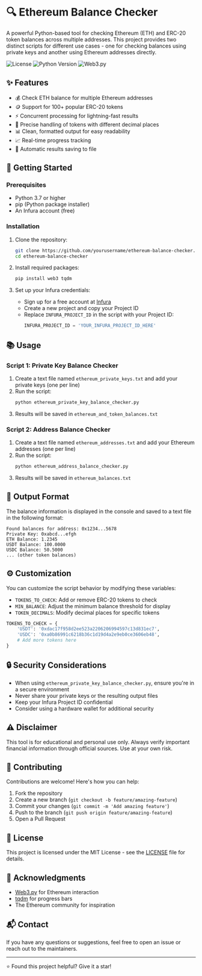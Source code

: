 # 🔍 Ethereum Balance Checker

A powerful Python-based tool for checking Ethereum (ETH) and ERC-20 token balances across multiple addresses. This project provides two distinct scripts for different use cases - one for checking balances using private keys and another using Ethereum addresses directly.

![License](https://img.shields.io/badge/license-MIT-blue.svg)
![Python Version](https://img.shields.io/badge/python-3.7%2B-blue)
![Web3.py](https://img.shields.io/badge/web3.py-latest-green)

## ✨ Features

- 💰 Check ETH balance for multiple Ethereum addresses
- 🪙 Support for 100+ popular ERC-20 tokens
- ⚡ Concurrent processing for lightning-fast results
- 🎯 Precise handling of tokens with different decimal places
- 📊 Clean, formatted output for easy readability
- 📈 Real-time progress tracking
- 💾 Automatic results saving to file

## 🚀 Getting Started

### Prerequisites

- Python 3.7 or higher
- pip (Python package installer)
- An Infura account (free)

### Installation

1. Clone the repository:
   ```bash
   git clone https://github.com/yourusername/ethereum-balance-checker.git
   cd ethereum-balance-checker
   ```

2. Install required packages:
   ```bash
   pip install web3 tqdm
   ```

3. Set up your Infura credentials:
   - Sign up for a free account at [Infura](https://infura.io/)
   - Create a new project and copy your Project ID
   - Replace `INFURA_PROJECT_ID` in the script with your Project ID:
     ```python
     INFURA_PROJECT_ID = 'YOUR_INFURA_PROJECT_ID_HERE'
     ```

## 📚 Usage

### Script 1: Private Key Balance Checker

1. Create a text file named `ethereum_private_keys.txt` and add your private keys (one per line)
2. Run the script:
   ```bash
   python ethereum_private_key_balance_checker.py
   ```
3. Results will be saved in `ethereum_and_token_balances.txt`

### Script 2: Address Balance Checker

1. Create a text file named `ethereum_addresses.txt` and add your Ethereum addresses (one per line)
2. Run the script:
   ```bash
   python ethereum_address_balance_checker.py
   ```
3. Results will be saved in `ethereum_balances.txt`

## 📝 Output Format

The balance information is displayed in the console and saved to a text file in the following format:

```
Found balances for address: 0x1234...5678
Private Key: 0xabcd...efgh
ETH Balance: 1.2345
USDT Balance: 100.0000
USDC Balance: 50.5000
... (other token balances)
```

## ⚙️ Customization

You can customize the script behavior by modifying these variables:

- `TOKENS_TO_CHECK`: Add or remove ERC-20 tokens to check
- `MIN_BALANCE`: Adjust the minimum balance threshold for display
- `TOKEN_DECIMALS`: Modify decimal places for specific tokens

```python
TOKENS_TO_CHECK = {
    'USDT': '0xdac17f958d2ee523a2206206994597c13d831ec7',
    'USDC': '0xa0b86991c6218b36c1d19d4a2e9eb0ce3606eb48',
    # Add more tokens here
}
```

## 🔒 Security Considerations

- When using `ethereum_private_key_balance_checker.py`, ensure you're in a secure environment
- Never share your private keys or the resulting output files
- Keep your Infura Project ID confidential
- Consider using a hardware wallet for additional security

## ⚠️ Disclaimer

This tool is for educational and personal use only. Always verify important financial information through official sources. Use at your own risk.

## 🤝 Contributing

Contributions are welcome! Here's how you can help:

1. Fork the repository
2. Create a new branch (`git checkout -b feature/amazing-feature`)
3. Commit your changes (`git commit -m 'Add amazing feature'`)
4. Push to the branch (`git push origin feature/amazing-feature`)
5. Open a Pull Request

## 📄 License

This project is licensed under the MIT License - see the [LICENSE](LICENSE) file for details.

## 🙏 Acknowledgments

- [Web3.py](https://web3py.readthedocs.io/) for Ethereum interaction
- [tqdm](https://github.com/tqdm/tqdm) for progress bars
- The Ethereum community for inspiration

## 📬 Contact

If you have any questions or suggestions, feel free to open an issue or reach out to the maintainers.

---
⭐ Found this project helpful? Give it a star!
